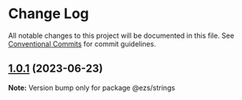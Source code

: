 # Change Log

All notable changes to this project will be documented in this file.
See [Conventional Commits](https://conventionalcommits.org) for commit guidelines.

## [1.0.1](https://github.com/Inist-CNRS/ezs/compare/@ezs/strings@1.0.0...@ezs/strings@1.0.1) (2023-06-23)

**Note:** Version bump only for package @ezs/strings
